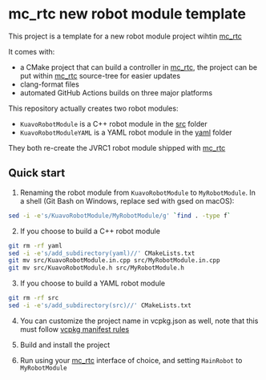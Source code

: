 mc_rtc new robot module template
==

This project is a template for a new robot module project wihtin [mc_rtc]

It comes with:
- a CMake project that can build a controller in [mc_rtc], the project can be put within [mc_rtc] source-tree for easier updates
- clang-format files
- automated GitHub Actions builds on three major platforms

This repository actually creates two robot modules:
- `KuavoRobotModule` is a C++ robot module in the [src](src) folder
- `KuavoRobotModuleYAML` is a YAML robot module in the [yaml](yaml) folder

They both re-create the JVRC1 robot module shipped with [mc_rtc]

Quick start
--

1. Renaming the robot module from `KuavoRobotModule` to `MyRobotModule`. In a shell (Git Bash on Windows, replace sed with gsed on macOS):

```bash
sed -i -e's/KuavoRobotModule/MyRobotModule/g' `find . -type f`
```

2. If you choose to build a C++ robot module

```bash
git rm -rf yaml
sed -i -e's/add_subdirectory(yaml)//' CMakeLists.txt
git mv src/KuavoRobotModule.in.cpp src/MyRobotModule.in.cpp
git mv src/KuavoRobotModule.h src/MyRobotModule.h
```

3. If you choose to build a YAML robot module

```bash
git rm -rf src
sed -i -e's/add_subdirectory(src)//' CMakeLists.txt
```

4. You can customize the project name in vcpkg.json as well, note that this must follow [vcpkg manifest rules](https://github.com/microsoft/vcpkg/blob/master/docs/users/manifests.md)

5. Build and install the project

6. Run using your [mc_rtc] interface of choice, and setting `MainRobot` to `MyRobotModule`

[mc_rtc]: https://jrl-umi3218.github.io/mc_rtc/
